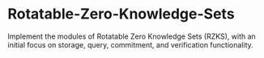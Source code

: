 # Rotatable-Zero-Knowledge-Sets
Implement the modules of Rotatable Zero Knowledge Sets (RZKS), with an initial focus on storage, query, commitment, and verification functionality.

